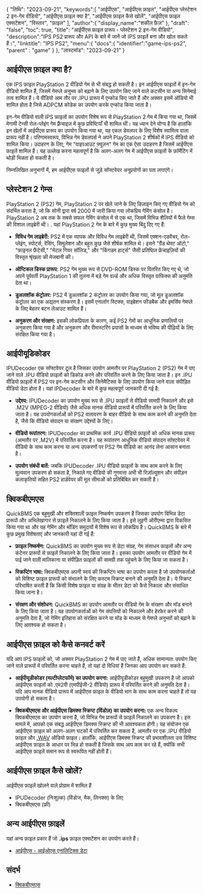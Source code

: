 {
"तिथि": "2023-09-21",
   "keywords":[
"आईपीएस",
"आईपीएस फ़ाइल",
"आईपीएस प्लेस्टेशन 2 इन-गेम वीडियो",
"आईपीएस फ़ाइल क्या है",
"आईपीएस फ़ाइल कैसे खोलें",
"आईपीएस फ़ाइल एक्सटेंशन",
"विस्तार",
"फ़ाइल"
],
   "author":{
"display_name":"शकील फ़ैज़"
},
"draft": "false",
"toc": true,
"title": "आईपीएस फ़ाइल प्रारूप - प्लेस्टेशन 2 इन-गेम वीडियो",
   "description":"IPS PS2 प्रारूप और API के बारे में जानें जो IPS फ़ाइलें बना और खोल सकते हैं।",
"linktitle": "IPS PS2",
   "menu":{
      "docs":{
         "identifier":"game-ips-ps2",
"parent" : "game"
}
},
"लास्टमॉड": "2023-09-21"
}

## आईपीएस फ़ाइल क्या है?

एक IPS फ़ाइल PlayStation 2 वीडियो गेम से भी संबद्ध हो सकती है। इन आईपीएस फाइलों में इन-गेम वीडियो शामिल हैं, जिसमें गेमप्ले अनुभव को बढ़ाने के लिए उपयोग किए जाने वाले कटसीन या अन्य सिनेमाई तत्व शामिल हैं। ये वीडियो आम तौर पर .IPU प्रारूप में एन्कोड किए जाते हैं और अक्सर इसमें ऑडियो भी शामिल होता है जिसे ADPCM कोडेक का उपयोग करके एन्कोड किया जाता है।

इन-गेम वीडियो वाली IPS फ़ाइलों का उपयोग विशेष रूप से PlayStation 2 गेम में किया गया था, जिसमें मेगामी टेन्सी रोल-प्लेइंग गेम फ़्रैंचाइज़ में कुछ प्रविष्टियाँ भी शामिल थीं। यह ध्यान देने योग्य है कि हालांकि इन खेलों में आईपीएस प्रारूप का उपयोग किया गया था, यह एकल डेवलपर के लिए विशेष स्वामित्व वाला प्रारूप नहीं है। परिणामस्वरूप, विभिन्न गेम डेवलपर्स ने अपने PlayStation 2 शीर्षकों में IPS वीडियो को शामिल किया। उदाहरण के लिए, गेम "वाइपआउट फ़्यूज़न" गेम का एक ऐसा उदाहरण है जिसमें आईपीएस फ़ाइलें शामिल हैं। यह उल्लेख करना महत्वपूर्ण है कि अलग-अलग गेम में आईपीएस फ़ाइलों के फ़ॉर्मेटिंग में थोड़ी भिन्नता हो सकती है।

निम्नलिखित अनुभागों में, हम आईपीएस फाइलों से जुड़े सॉफ्टवेयर अनुप्रयोगों का पता लगाएंगे।

## प्लेस्टेशन 2 गेम्स

PlayStation 2 (PS2) गेम, PlayStation 2 पर खेले जाने के लिए डिज़ाइन किए गए वीडियो गेम को संदर्भित करता है, जो कि सोनी द्वारा वर्ष 2000 में जारी किया गया लोकप्रिय गेमिंग कंसोल है। PlayStation 2 अब तक के सबसे सफल गेमिंग कंसोल में से एक था, जिसमें विभिन्न शैलियों में फैले गेम्स की विशाल लाइब्रेरी थी। . यहां PlayStation 2 गेम के बारे में कुछ मुख्य बिंदु दिए गए हैं:

- **विविध गेम लाइब्रेरी:** PS2 में एक व्यापक और विविध गेम लाइब्रेरी थी, जिसमें एक्शन-एडवेंचर, रोल-प्लेइंग, स्पोर्ट्स, रेसिंग, सिमुलेशन और बहुत कुछ जैसे शीर्षक शामिल थे। इसने "ग्रैंड थेफ्ट ऑटो," "फ़ाइनल फ़ैंटेसी," "मेटल गियर सॉलिड," और "किंगडम हार्ट्स" जैसी प्रतिष्ठित फ्रेंचाइज़ियों की विस्तृत श्रृंखला की मेजबानी की।

- **ऑप्टिकल डिस्क प्रारूप:** PS2 गेम मुख्य रूप से DVD-ROM डिस्क पर वितरित किए गए थे, जो अपने पूर्ववर्ती PlayStation 1 की तुलना में बड़े गेम वर्ल्ड और अधिक विस्तृत ग्राफिक्स की अनुमति देता था।

- **डुअलशॉक कंट्रोलर:** PS2 में डुअलशॉक 2 कंट्रोलर का उपयोग किया गया, जो मूल डुअलशॉक कंट्रोलर का एक अद्यतन संस्करण है। इसमें एनालॉग स्टिक्स, वाइब्रेशन फीडबैक और इमर्सिव गेमप्ले के लिए बेहतर बटन लेआउट शामिल हैं।

- **अनुकरण और संरक्षण:** इसकी लोकप्रियता के कारण, कई PS2 गेमों का आधुनिक प्रणालियों पर अनुकरण किया गया है और अनुकरण और रीमास्टरिंग प्रयासों के माध्यम से भविष्य की पीढ़ियों के लिए संरक्षित किया गया है।

## आईपीयूडिकोडर

IPUDecoder एक सॉफ्टवेयर टूल है जिसका उपयोग आमतौर पर PlayStation 2 (PS2) गेम में पाए जाने वाले .IPU वीडियो फ़ाइलों को डिकोड करने और परिवर्तित करने के लिए किया जाता है। इन .IPU वीडियो फ़ाइलों में PS2 पर इन-गेम कटसीन और सिनेमैटिक्स के लिए उपयोग किया जाने वाला संपीड़ित वीडियो डेटा होता है। यहां IPDecoder के बारे में कुछ महत्वपूर्ण जानकारी दी गई है:

- **उद्देश्य:** IPUDecoder का उपयोग मुख्य रूप से .IPU फ़ाइलों से वीडियो सामग्री निकालने और इसे .M2V (MPEG-2 वीडियो) जैसे अधिक मानक वीडियो प्रारूपों में परिवर्तित करने के लिए किया जाता है। यह उपयोगकर्ताओं को PS2 वातावरण के बाहर वीडियो के साथ काम करने की अनुमति देता है, जैसे कि वीडियो संपादन या संरक्षण उद्देश्यों के लिए।

- **वीडियो रूपांतरण:** IPUDecoder का प्राथमिक कार्य .IPU वीडियो फ़ाइलों को अधिक मानक प्रारूप (आमतौर पर .M2V) में परिवर्तित करना है। यह रूपांतरण आधुनिक वीडियो संपादन सॉफ़्टवेयर में वीडियो के साथ काम करना या अन्य उपकरणों पर PS2 गेम वीडियो का आनंद लेना आसान बनाता है।

- **उपयोग संबंधी बातें:** जबकि IPUDecoder .IPU वीडियो फ़ाइलों के साथ काम करने के लिए मूल्यवान उपकरण हो सकता है, निकाले गए वीडियो की गुणवत्ता अभी भी रिज़ॉल्यूशन और संपीड़न कलाकृतियों सहित PS2 हार्डवेयर की मूल सीमाओं को प्रतिबिंबित कर सकती है।

## क्विकबीएमएस

QuickBMS एक बहुमुखी और शक्तिशाली फ़ाइल निष्कर्षण उपकरण है जिसका उपयोग विभिन्न डेटा प्रारूपों और अभिलेखागार से फ़ाइलें निकालने के लिए किया जाता है। इसे लुइगी ऑरीएम्मा द्वारा विकसित किया गया था और यह गेमिंग और मॉडिंग समुदायों में विशेष रूप से लोकप्रिय है। QuickBMS के बारे में कुछ प्रमुख विशेषताएं और जानकारी यहां दी गई हैं:

- **फ़ाइल निष्कर्षण:** QuickBMS का उपयोग मुख्य रूप से डेटा संग्रह, गेम संसाधन फ़ाइलों और अन्य कंटेनर प्रारूपों से फ़ाइलें निकालने के लिए किया जाता है। इसका उपयोग आमतौर पर वीडियो गेम में पाई जाने वाली मालिकाना या संपीड़ित फ़ाइलों की सामग्री तक पहुंचने के लिए किया जा सकता है।

- **स्क्रिप्टिंग भाषा:** क्विकबीएमएस अपनी स्वयं की स्क्रिप्टिंग भाषा का उपयोग करता है जो उपयोगकर्ताओं को विशिष्ट फ़ाइल प्रारूपों को संभालने के लिए कस्टम स्क्रिप्ट बनाने की अनुमति देता है। ये स्क्रिप्ट परिभाषित करती हैं कि किसी विशेष फ़ाइल या संग्रह के भीतर डेटा को कैसे निकाला और संसाधित किया जाना है।

- **संरक्षण और संशोधन:** QuickBMS का उपयोग आमतौर पर वीडियो गेम के संरक्षण और मॉड बनाने के लिए किया जाता है। यह उपयोगकर्ताओं को गेम संपत्तियों को निकालने और हेरफेर करने की अनुमति देता है, जो गेमिंग इतिहास को संरक्षित करने या मॉड के माध्यम से गेमप्ले अनुभवों को बढ़ाने के लिए आवश्यक हो सकता है।

## आईपीएस फ़ाइल को कैसे कनवर्ट करें

यदि आप IPS फ़ाइलों को, जो अक्सर PlayStation 2 गेम में पाए जाते हैं, अधिक सामान्यतः उपयोग किए जाने वाले प्रारूपों में परिवर्तित करना चाहते हैं, तो यहां दो विधियां हैं जिनका आप उपयोग कर सकते हैं:

- **आईपीयूडीकोडर (मल्टीप्लेटफॉर्म) का उपयोग करना:** आईपीयूडीकोडर बहुमुखी उपकरण है जो आपको आईपीएस फाइलों को .एम2वी (एमपीईजी-2 वीडियो) प्रारूप में परिवर्तित करने की अनुमति देता है। यदि आप मानक वीडियो प्रारूप में आईपीएस फ़ाइल के वीडियो भाग के साथ काम करना चाहते हैं तो यह उपयोगी हो सकता है।

- **क्विकबीएमएस और आईपीएस डिमक्स स्क्रिप्ट (विंडोज़) का उपयोग करना:** एक अन्य विकल्प क्विकबीएमएस का उपयोग करना है, जो विभिन्न गेम प्रारूपों से फ़ाइलें निकालने का उपकरण है। इस मामले में, आपको एक संबद्ध आईपीएस डिमक्स स्क्रिप्ट की भी आवश्यकता होगी। यह संयोजन एक आईपीएस फ़ाइल को अलग-अलग घटकों में परिवर्तित कर सकता है, आमतौर पर एक .IPU वीडियो फ़ाइल और [.WAV](/hi/audio/wav/) ऑडियो फ़ाइल। हालाँकि, आईपीएस डिमक्स स्क्रिप्ट की प्रभावशीलता उस विशिष्ट आईपीएस फ़ाइल के आधार पर भिन्न हो सकती है जिसके साथ आप काम कर रहे हैं, क्योंकि सभी आईपीएस फ़ाइलें समान रूप से स्वरूपित नहीं होती हैं।

## आईपीएस फ़ाइल कैसे खोलें?

आईपीएस फ़ाइलें खोलने वाले प्रोग्राम में शामिल हैं

- IPUDecoder (निःशुल्क) (विंडोज, मैक, लिनक्स) के लिए
- क्विकबीएमएस (फ्री)

## अन्य आईपीएस फ़ाइलें

यहां अन्य फ़ाइल प्रकार हैं जो **.ips** फ़ाइल एक्सटेंशन का उपयोग करते हैं।

- [आईपीएस - आईओएस एनालिटिक्स डेटा](/hi/misc/ips/)

## संदर्भ
* [क्विकबीएमएस](http://aluigi.altervista.org/quickbms.htm)

